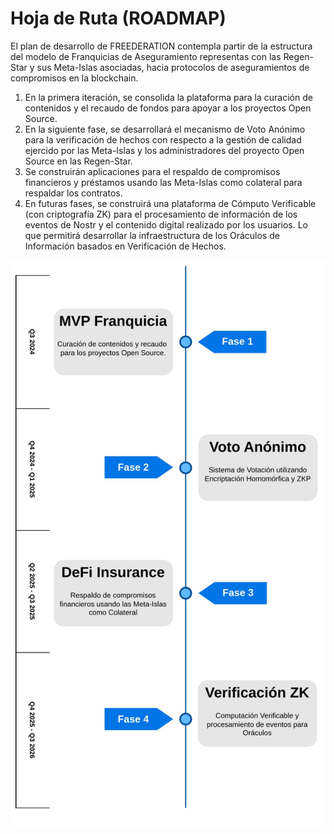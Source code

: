 # Hoja de Ruta (ROADMAP)

El plan de desarrollo de FREEDERATION contempla partir de la estructura del modelo de Franquicias de Aseguramiento representas con las Regen-Star y sus Meta-Islas asociadas, hacia protocolos de aseguramientos de compromisos en la blockchain. 

1. En la primera iteración, se consolida la plataforma para la curación de contenidos y el recaudo de fondos para apoyar a los proyectos Open Source.
2. En la siguiente fase, se desarrollará el mecanismo de Voto Anónimo para la verificación de hechos con respecto a la gestión de calidad ejercido por las Meta-Islas y los administradores del proyecto Open Source en las Regen-Star.
3. Se construirán aplicaciones para el respaldo de compromisos financieros y préstamos usando las Meta-Islas como colateral para respaldar los contratos.
4. En futuras fases, se construirá una plataforma de Cómputo Verificable (con criptografía ZK) para el procesamiento de información de los eventos de Nostr y el contenido digital realizado por los usuarios. Lo que permitirá desarrollar la infraestructura de los Oráculos de Información basados en Verificación de Hechos.

![Roadmap](../img/freederation_roadmap_vert.jpg)
